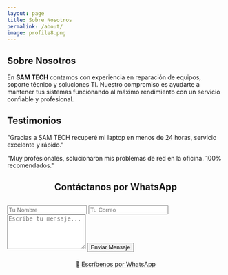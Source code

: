 ```yaml
---
layout: page
title: Sobre Nosotros
permalink: /about/
image: profile8.png
---
```


 <!-- SOBRE -->
  <section class="about">
    <h2>Sobre Nosotros</h2>
    <p>En <b>SAM TECH</b> contamos con experiencia en reparación de equipos, soporte técnico y soluciones TI. 
    Nuestro compromiso es ayudarte a mantener tus sistemas funcionando al máximo rendimiento con un servicio confiable y profesional.</p>
  </section> 

  <!-- TESTIMONIOS -->
  <section class="testimonials">
    <h2>Testimonios</h2>
    <p class="testimonial">"Gracias a SAM TECH recuperé mi laptop en menos de 24 horas, servicio excelente y rápido."</p>
    <p class="testimonial">"Muy profesionales, solucionaron mis problemas de red en la oficina. 100% recomendados."</p>
  </section>

 <!-- CONTACTO -->
  <section class="contact" id="contact">
    <h2 style="text-align:center; margin-bottom:30px;">Contáctanos por WhatsApp</h2>
    <form>
      <input type="text" placeholder="Tu Nombre" required />
      <input type="email" placeholder="Tu Correo" required />
      <textarea rows="5" placeholder="Escribe tu mensaje..." required></textarea>
      <button type="submit">Enviar Mensaje</button>
    </form>
    <div style="text-align:center; margin-top:20px;">
      <a class="btn" href="https://wa.me/593999999999" target="_blank">📱 Escríbenos por WhatsApp</a>
    </div>
  </section>